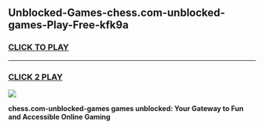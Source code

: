 
## Unblocked-Games-chess.com-unblocked-games-Play-Free-kfk9a
<h3>
<a href="https://premium76.site?title=chess.com-unblocked-games&ref=15A">CLICK TO PLAY</a></h3>
<hr>

<h3>
<a href="https://premium76.site?title=chess.com-unblocked-games&ref=15A">CLICK 2 PLAY</a>
  
</h3>

<a href="https://premium76.site?title=chess.com-unblocked-games&ref=15A"><img src="https://clearcache.store/games.png"></a>


**chess.com-unblocked-games games unblocked: Your Gateway to Fun and Accessible Online Gaming**
